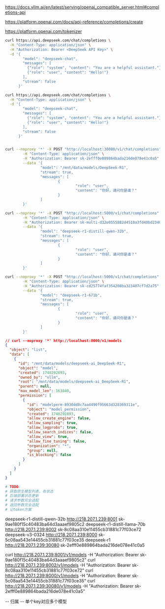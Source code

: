 https://docs.vllm.ai/en/latest/serving/openai_compatible_server.html#completions-api

https://platform.openai.com/docs/api-reference/completions/create

https://platform.openai.com/tokenizer

```bash
curl https://api.deepseek.com/chat/completions \
  -H "Content-Type: application/json" \
  -H "Authorization: Bearer <DeepSeek API Key>" \
  -d '{
        "model": "deepseek-chat",
        "messages": [
          {"role": "system", "content": "You are a helpful assistant."},
          {"role": "user", "content": "Hello!"}
        ],
        "stream": false
      }'

curl https://api.deepseek.com/chat/completions \
  -H "Content-Type: application/json" \
  -d '{
        "model": "deepseek-chat",
        "messages": [
          {"role": "system", "content": "You are a helpful assistant."},
          {"role": "user", "content": "Hello!"}
        ],
        "stream": false
      }'


curl --noproxy '*' -X POST "http://localhost:30080/v1/chat/completions" \
        -H "Content-Type: application/json" \
        -H "Authorization: Bearer sk-2efff0e889864bada216de078e41c0a5" \
        --data '{
                "model": "/mnt/data/models/DeepSeek-R1",
                "stream": true,
                "messages": [
                        {
                                "role": "user",
                                "content": "你好，请问你是谁？"
                        }
                ]
        }'

curl --noproxy '*' -X POST "http://localhost:5000/v1/chat/completions" \
        -H "Content-Type: application/json" \
        -H "Authorization: Bearer sk-multi-d32e0555882d4518a3fd40bd2340d1a4" \
        --data '{
                "model": "deepseek-r1-distill-qwen-32b",
                "stream": true,
                "messages": [
                        {
                                "role": "user",
                                "content": "你好，请问你是谁？"
                        }
                ]
        }'

curl --noproxy '*' -X POST "http://localhost:5000/v1/chat/completions" \
        -H "Content-Type: application/json" \
        -H "Authorization: Bearer sk-cd25774faf354208ba323407cf7d2a75" \
        --data '{
                "model": "deepseek-r1-671b",
                "stream": true,
                "messages": [
                        {
                                "role": "user",
                                "content": "你好，请问你是谁？"
                        }
                ]
        }'
```

```json
// curl --noproxy '*' http://localhost:8000/v1/models
{
  "object": "list",
  "data": [
    {
      "id": "/mnt/data/models/deepseek-ai_DeepSeek-R1",
      "object": "model",
      "created": 1740292893,
      "owned_by": "vllm",
      "root": "/mnt/data/models/deepseek-ai_DeepSeek-R1",
      "parent": null,
      "max_model_len": 163840,
      "permission": [
        {
          "id": "modelperm-8930dd0c7aa4490f95663d328369311e",
          "object": "model_permission",
          "created": 1740292893,
          "allow_create_engine": false,
          "allow_sampling": true,
          "allow_logprobs": true,
          "allow_search_indices": false,
          "allow_view": true,
          "allow_fine_tuning": false,
          "organization": "*",
          "group": null,
          "is_blocking": false
        }
      ]
    }
  ]
}
```

```bash
# TODO:
# 获取原生模型列表，有状态
# 后端部署状态更新
# 请求参数完全适配
# 返回参数完全适配
# 记token方案
```



deepseek-r1-distill-qwen-32b    http://218.207.1.239:8001       sk-9ae180f15c40483ba64d3aaaef9805c2
deepseek-r1-distill-llama-70b   http://218.207.1.239:8002       sk-8c08aa310e11455cb31881c77f03ce72
deepseek-v3-0324                http://218.207.1.239:8000       sk-5c08aa543e14455cb31881c77f03ce35
deepseek-r1                     http://218.207.1.239:30080      sk-2efff0e889864bada216de078e41c0a5



curl http://218.207.1.239:8001/v1/models -H "Authorization: Bearer sk-9ae180f15c40483ba64d3aaaef9805c2"
curl http://218.207.1.239:8002/v1/models -H "Authorization: Bearer sk-8c08aa310e11455cb31881c77f03ce72"
curl http://218.207.1.239:8000/v1/models -H "Authorization: Bearer sk-5c08aa543e14455cb31881c77f03ce35"
curl http://218.207.1.239:30080/v1/models -H "Authorization: Bearer sk-2efff0e889864bada216de078e41c0a5"

-- 归属
-- 单个key对应多个模型